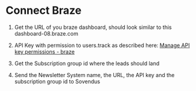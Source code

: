 # Connect Braze

1. Get the URL of you braze dashboard, should look similar to this dashboard-08.braze.com

2. API Key with permission to users.track as described here: [Manage API key permissions - braze](https://www.braze.com/docs/api/basics#rest-api-key-permissions)

3. Get the Subscription group id where the leads should land

4. Send the Newsletter System name, the URL, the API key and the subscription group id to Sovendus
